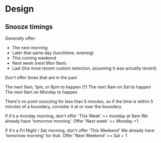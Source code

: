 # Design

## Snooze timings
Generally offer:

* The next morning
* Later that same day (lunchtime, evening)
* This coming weekend
* Next week (next Mon 9am)
* Last (the most recent custom selection, assuming it was actually recent)

Don't offer times that are in the past

The next 9am, 1pm, or 6pm to happen (?)
The next 9am on Sat to happen
The next 9am on Monday to happen


There's no point snoozing for less than 5 minutes, so if the time is 
within 5 minutes of a boundary, consider it at or over the boundary.

If it's a monday morning, don't offer 'This Week' == monday at 9am
We already have 'tomorrow morning'. Offer 'Next week' == Monday +1

If it's a Fri Night / Sat morning, don't offer 'This Weekend' 
We already have 'tomorrow morning' for that. Offer 'Next Weekend' == Sat + 1 





